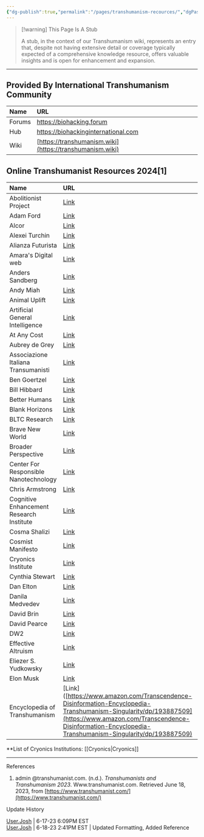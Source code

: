 ```yaml
---
{"dg-publish":true,"permalink":"/pages/transhumanism-recources/","dgPassFrontmatter":true}
---
```


> [!warning] This Page Is A Stub
> 
> A stub, in the context of our Transhumanism wiki, represents an entry that, despite not having extensive detail or coverage typically expected of a comprehensive knowledge resource, offers valuable insights and is open for enhancement and expansion.


-----

## Provided By International Transhumanism Community

| Name   | URL                                                      |
| :----- | :------------------------------------------------------- |
| Forums | https://biohacking.forum                                 |
| Hub    | https://biohackinginternational.com                      |
| Wiki   | [https://transhumanism.wiki](https://transhumanism.wiki) |

## Online Transhumanist Resources 2024[1]

| Name                                     | URL                                                                                                                                                                                                                       |
| :--------------------------------------- | :------------------------------------------------------------------------------------------------------------------------------------------------------------------------------------------------------------------------ |
| Abolitionist Project                     | [Link](https://www.abolitionist.com/)                                                                                                                                                                                     |
| Adam Ford                                | [Link](https://www.youtube.com/user/TheRationalFuture/)                                                                                                                                                                   |
| Alcor                                    | [Link](http://www.alcor.org/)                                                                                                                                                                                             |
| Alexei Turchin                           | [Link](http://turchin.livejournal.com/)                                                                                                                                                                                   |
| Alianza Futurista                        | [Link](http://alianzafuturista.org/index.html)                                                                                                                                                                            |
| Amara's Digital web                      | [Link](https://www.psi.edu/about/staffpage/graps)                                                                                                                                                                         |
| Anders Sandberg                          | [Link](http://www.nada.kth.se/~asa/)                                                                                                                                                                                      |
| Andy Miah                                | [Link](https://en.wikipedia.org/wiki/Andy_Miah)                                                                                                                                                                           |
| Animal Uplift                            | [Link](https://www.vice.com/en_us/article/z3bwyx/if-we-can-make-animals-smarter-should-we-v27n1)                                                                                                                          |
| Artificial General Intelligence          | [Link](https://en.wikipedia.org/wiki/Artificial_general_intelligence)                                                                                                                                                     |
| At Any Cost                              | [Link](https://www.amazon.com/dp/B08TBC3K6W/)                                                                                                                                                                             |
| Aubrey de Grey                           | [Link](https://en.wikipedia.org/wiki/Aubrey_de_Grey)                                                                                                                                                                      |
| Associazione Italiana Transumanisti      | [Link](http://www.transumanisti.it/)                                                                                                                                                                                      |
| Ben Goertzel                             | [Link](http://goertzel.org/)                                                                                                                                                                                              |
| Bill Hibbard                             | [Link](http://www.ssec.wisc.edu/~billh/homepage1.html)                                                                                                                                                                    |
| Better Humans                            | [Link](http://www.betterhumans.com/)                                                                                                                                                                                      |
| Blank Horizons                           | [Link](https://blankhorizons.com/)                                                                                                                                                                                        |
| BLTC Research                            | [Link](https://www.bltc.com/)                                                                                                                                                                                             |
| Brave New World                          | [Link](https://www.huxley.net/bnw/index.html)                                                                                                                                                                             |
| Broader Perspective                      | [Link](http://futurememes.blogspot.com/)                                                                                                                                                                                  |
| Center For Responsible Nanotechnology    | [Link](https://www.azonano.com/suppliers.aspx?SupplierID=80)                                                                                                                                                              |
| Chris Armstrong                          | [Link](https://carmstrong1959blog.wordpress.com/)                                                                                                                                                                         |
| Cognitive Enhancement Research Institute | [Link](http://www.ceri.com/)                                                                                                                                                                                              |
| Cosma Shalizi                            | [Link](http://cscs.umich.edu/~crshalizi/)                                                                                                                                                                                 |
| Cosmist Manifesto                        | [Link](http://cosmistmanifesto.blogspot.com/)                                                                                                                                                                             |
| Cryonics Institute                       | [Link](http://www.cryonics.org/)                                                                                                                                                                                          |
| Cynthia Stewart                          | [Link](https://www.cmstewartwrite.com/here-s-what-i-m-up-to)                                                                                                                                                              |
| Dan Elton                                | [Link](https://transhumanist-party.org/author/dan-elton/)                                                                                                                                                                 |
| Danila Medvedev                          | [Link](https://en.wikipedia.org/wiki/Danila_Medvedev)                                                                                                                                                                     |
| David Brin                               | [Link](http://www.davidbrin.com/)                                                                                                                                                                                         |
| David Pearce                             | [Link](https://www.david-pearce.com/)                                                                                                                                                                                     |
| DW2                                      | [Link](http://dw2blog.com/)                                                                                                                                                                                               |
| Effective Altruism                       | [Link](https://en.wikipedia.org/wiki/Effective_altruism)                                                                                                                                                                  |
| Eliezer S. Yudkowsky                     | [Link](http://yudkowsky.net/)                                                                                                                                                                                             |
| Elon Musk                                | [Link](https://en.wikipedia.org/wiki/Elon_Musk)                                                                                                                                                                           |
| Encyclopedia of Transhumanism            | [Link]([https://www.amazon.com/Transcendence-Disinformation-Encyclopedia-Transhumanism-Singularity/dp/193887509](https://www.amazon.com/Transcendence-Disinformation-Encyclopedia-Transhumanism-Singularity/dp/193887509) |

**List of Cryonics Institutions: [[Cryonics\|Cryonics]]

---

References

1. admin @transhumanist.com. (n.d.). _Transhumanists and Transhumanism 2023_. Www.transhumanist.com. Retrieved June 18, 2023, from [https://www.transhumanist.com/](https://www.transhumanist.com/)

Update History

[User.Josh](https://transhumanism.wiki/Contributors/Contributor+Profiles/User.Josh) | 6-17-23 6:09PM EST  
[User.Josh](https://transhumanism.wiki/Contributors/Contributor+Profiles/User.Josh) | 6-18-23 2:41PM EST | Updated Formatting, Added Reference